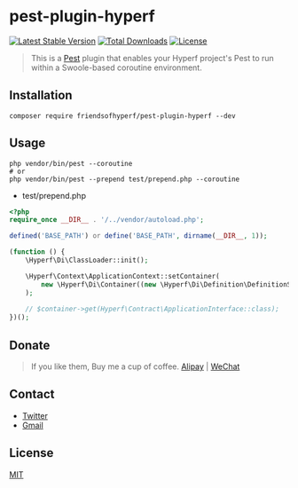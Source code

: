 # pest-plugin-hyperf

[![Latest Stable Version](https://img.shields.io/packagist/v/friendsofhyperf/pest-plugin-hyperf)](https://packagist.org/packages/friendsofhyperf/pest-plugin-hyperf)
[![Total Downloads](https://img.shields.io/packagist/dt/friendsofhyperf/pest-plugin-hyperf)](https://packagist.org/packages/friendsofhyperf/pest-plugin-hyperf)
[![License](https://img.shields.io/packagist/l/friendsofhyperf/pest-plugin-hyperf)](https://github.com/friendsofhyperf/pest-plugin-hyperf)

> This is a [Pest](https://pestphp.com) plugin that enables your Hyperf project's Pest to run within a Swoole-based coroutine environment.

## Installation

```shell
composer require friendsofhyperf/pest-plugin-hyperf --dev
```

## Usage

```shell
php vendor/bin/pest --coroutine
# or
php vendor/bin/pest --prepend test/prepend.php --coroutine
```

- test/prepend.php

```php
<?php
require_once __DIR__ . '/../vendor/autoload.php';

defined('BASE_PATH') or define('BASE_PATH', dirname(__DIR__, 1));

(function () {
    \Hyperf\Di\ClassLoader::init();

    \Hyperf\Context\ApplicationContext::setContainer(
        new \Hyperf\Di\Container((new \Hyperf\Di\Definition\DefinitionSourceFactory())())
    );
    
    // $container->get(Hyperf\Contract\ApplicationInterface::class);
})();

```

## Donate

> If you like them, Buy me a cup of coffee. [Alipay](https://hdj.me/images/alipay-min.jpg) | [WeChat](https://hdj.me/images/wechat-pay-min.jpg)

## Contact

- [Twitter](https://twitter.com/huangdijia)
- [Gmail](mailto:huangdijia@gmail.com)

## License

[MIT](LICENSE)
